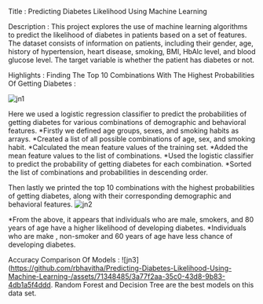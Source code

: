 Title : Predicting Diabetes Likelihood Using Machine Learning

Description :
This project explores the use of machine learning algorithms to predict the likelihood of diabetes in patients based on a set of features. The dataset consists of information on patients, including their gender,
age, history of hypertension, heart disease, smoking, BMI, HbAlc level, and blood glucose level. The target variable is whether the patient has diabetes or not.

Highlights :
Finding The Top 10 Combinations With The Highest Probabilities Of Getting Diabetes : 

![jn1](https://github.com/rbhavitha/Predicting-Diabetes-Likelihood-Using-Machine-Learning-/assets/71348485/9197ddd1-24d6-446d-b4b4-dddeee5af879)

Here we used a logistic regression classifier to predict the probabilities of getting diabetes for various combinations of demographic and behavioral features.
*Firstly we defined age groups, sexes, and smoking habits as arrays.
*Created a list of all possible combinations of age, sex, and smoking habit.
*Calculated the mean feature values of the training set.
*Added the mean feature values to the list of combinations.
*Used the logistic classifier to predict the probability of getting diabetes for each combination.
*Sorted the list of combinations and probabilities in descending order.

Then lastly we printed the top 10 combinations with the highest probabilities of getting diabetes, along with their corresponding demographic and behavioral features.
![jn2](https://github.com/rbhavitha/Predicting-Diabetes-Likelihood-Using-Machine-Learning-/assets/71348485/1499d6be-f8e7-44b7-bdcc-5b06cd89b8a4)

*From the above, it appears that individuals who are male, smokers, and 80 years of age have a higher likelihood of developing diabetes.
*Individuals who are make , non-smoker and 60 years of age have less chance of developing diabetes.

Accuracy Comparison Of Models :
![jn3](https://github.com/rbhavitha/Predicting-Diabetes-Likelihood-Using-Machine-Learning-/assets/71348485/3a77f2aa-35c0-43d8-9b83-4db1a5f4ddd.
Random Forest and Decision Tree are the best models on this data set.
